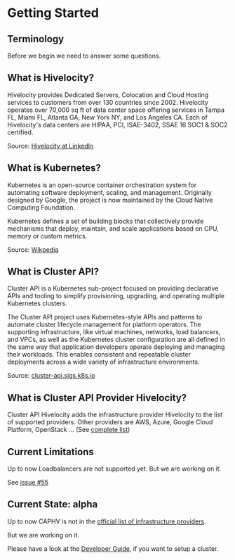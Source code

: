 # Getting Started

## Terminology

Before we begin we need to answer some questions.

## What is Hivelocity?

Hivelocity provides Dedicated Servers, Colocation and Cloud Hosting services to customers from over 130 countries since 2002. Hivelocity operates over 70,000 sq ft of data center space offering services in Tampa FL, Miami FL, Atlanta GA, New York NY, and Los Angeles CA. Each of Hivelocity's data centers are HIPAA, PCI, ISAE-3402, SSAE 16 SOC1 & SOC2 certified.

Source: [Hivelocity at LinkedIn](https://www.linkedin.com/company/hivelocity-hosting/)

## What is Kubernetes?

Kubernetes is an open-source container orchestration system for automating software deployment, scaling, and management. Originally designed by Google, the project is now maintained by the Cloud Native Computing Foundation.

Kubernetes defines a set of building blocks that collectively provide mechanisms that deploy, maintain, and scale applications based on CPU, memory or custom metrics.

Source: [Wikpedia](https://en.wikipedia.org/wiki/Kubernetes)

## What is Cluster API?

Cluster API is a Kubernetes sub-project focused on providing declarative APIs and tooling to simplify provisioning, upgrading, and operating multiple Kubernetes clusters.

The Cluster API project uses Kubernetes-style APIs and patterns to automate cluster lifecycle management for platform operators. The supporting infrastructure, like virtual machines, networks, load balancers, and VPCs, as well as the Kubernetes cluster configuration are all defined in the same way that application developers operate deploying and managing their workloads. This enables consistent and repeatable cluster deployments across a wide variety of infrastructure environments.

Source: [cluster-api.sigs.k8s.io](https://cluster-api.sigs.k8s.io/)

## What is Cluster API Provider Hivelocity?

Cluster API Hivelocity adds the infrastructure provider Hivelocity to the list of supported providers. Other providers are AWS, Azure, Google Cloud Platform, OpenStack ... (See [complete list](https://cluster-api.sigs.k8s.io/reference/providers.html#infrastructure))




## Current Limitations

Up to now Loadbalancers are not supported yet. But we are working on it.

See [issue #55](https://github.com/hivelocity/cluster-api-provider-hivelocity/issues/55)

## Current State: alpha

Up to now CAPHV is not in the [official list of infrastructure providers](https://cluster-api.sigs.k8s.io/reference/providers.html#infrastructure).

But we are working on it.

Please have a look at the [Developer Guide](../developer/index.md), if you want to setup a cluster.
